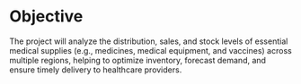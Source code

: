 # Objective
The project will analyze the distribution, sales, and stock levels of essential medical supplies (e.g., medicines, medical equipment, and vaccines) across multiple regions, helping to optimize inventory, forecast demand, and ensure timely delivery to healthcare providers.
